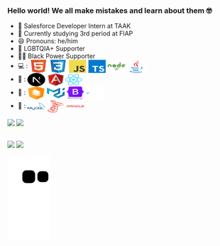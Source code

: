 ### Hello world! We all make mistakes and learn about them 🤓

- 🔭 Salesforce Developer Intern at TAAK
- 🌱 Currently studying 3rd period at FIAP
- 😄 Pronouns: he/him
- 🌈 LGBTQIA+ Supporter
- ✊🏿 Black Power Supporter
- 💻 : <img align="center" alt="CSS3" height="30" width="40" src="https://raw.githubusercontent.com/devicons/devicon/master/icons/html5/html5-original.svg" style="max-width:100%;"> <img align="center" alt="HTML5" height="30" width="40" src="https://raw.githubusercontent.com/devicons/devicon/master/icons/css3/css3-original.svg" style="max-width:100%;"> <img align="center" alt="JavaScript" height="30" width="40" src="https://raw.githubusercontent.com/devicons/devicon/master/icons/javascript/javascript-original.svg" style="max-width:100%;"> <img align="center" alt="TypeScript" height="30" width="40" src="https://raw.githubusercontent.com/devicons/devicon/master/icons/typescript/typescript-original.svg" style="max-width:100%;"> <img align="center" alt="Node" height="30" width="40" src="https://raw.githubusercontent.com/devicons/devicon/master/icons/nodejs/nodejs-plain-wordmark.svg" style="max-width:100%;">  <img align="center" alt="Java" height="30" width="40" src="https://raw.githubusercontent.com/devicons/devicon/master/icons/java/java-original.svg" style="max-width:100%;">
- 🔨 : <img align="center" alt="Next" height="30" width="40" src="https://raw.githubusercontent.com/devicons/devicon/master/icons/nextjs/nextjs-original.svg" style="max-width:100%;"> <img align="center" alt="Angular" height="30" width="40" src="https://raw.githubusercontent.com/devicons/devicon/master/icons/angularjs/angularjs-original.svg" style="max-width:100%;"><img align="center" alt="React" height="30" width="40" src="https://raw.githubusercontent.com/devicons/devicon/master/icons/react/react-original.svg" style="max-width:100%;"> 
- 🎨 : <img align="center" alt="Next" height="30" width="40" src="https://raw.githubusercontent.com/devicons/devicon/master/icons/angularmaterial/angularmaterial-original.svg" style="max-width:100%;"> <img align="center" alt="Next" height="30" width="40" src="https://raw.githubusercontent.com/devicons/devicon/master/icons/materialui/materialui-original.svg" style="max-width:100%;"> <img align="center" alt="Next" height="30" width="40" src="https://raw.githubusercontent.com/devicons/devicon/master/icons/bootstrap/bootstrap-original-wordmark.svg" style="max-width:100%;"> <img align="center" alt="Next" height="30" width="40" src="https://raw.githubusercontent.com/devicons/devicon/master/icons/tailwindcss/tailwindcss-original-wordmark.svg" style="max-width:100%;">
- 💾 : <img align="center" alt="My SQL" height="30" width="40" src="https://raw.githubusercontent.com/devicons/devicon/master/icons/mysql/mysql-plain-wordmark.svg" style="max-width:100%;"> <img align="center" alt="SQLServer" height="30" width="40" src="https://raw.githubusercontent.com/devicons/devicon/master/icons/microsoftsqlserver/microsoftsqlserver-plain.svg" style="max-width:100%;"> <img align="center" alt="Oracle" height="30" width="40" src="https://raw.githubusercontent.com/devicons/devicon/master/icons/oracle/oracle-original.svg" style="max-width:100%;">

<div>
  <img height="180em" src="https://github-readme-stats.vercel.app/api?username=LAmatteoni&show_icons=true&theme=dracula&include_all_commits=true&count_private=true"/>
  <img height="180em" src="https://github-readme-stats.vercel.app/api/top-langs/?username=LAmatteoni&layout=compact&langs_count=7&theme=dracula"/>
</div>

##

<div>
  <a href = "mailto:lam.245@hotmail.com"><img src="https://img.shields.io/badge/-Mail-%23333?style=for-the-badge&logo=gmail&logoColor=white" target="_blank"></a>
  <a href="https://www.linkedin.com/in/lucca-matteoni/" target="_blank"><img src="https://img.shields.io/badge/-LinkedIn-%230077B5?style=for-the-badge&logo=linkedin&logoColor=white" target="_blank"></a> 
</div>

  ![Snake animation](https://github.com/LAmatteoni/LAmatteoni/blob/output/github-contribution-grid-snake.svg)
